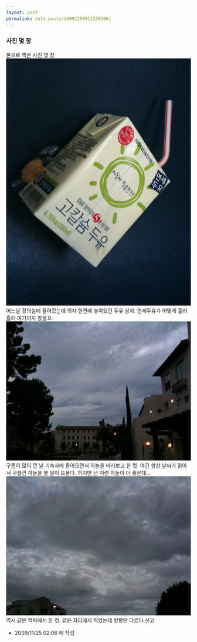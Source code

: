 ```yaml
---
layout: post
permalink: /old_posts/2009/200911250206/
---
```


### 사진 몇 장


폰으로 찍은 사진 몇 장![c0003499_4b0c114be9204.jpg](200911250206/c0003499_4b0c114be9204.jpg)어느날 강의실에 들어갔는데 의자 한켠에 놓여있던 두유 상자. 연세두유가 어떻게 흘러흘러 여기까지 왔을꼬.![c0003499_4b0c11601be19.jpg](200911250206/c0003499_4b0c11601be19.jpg)구름이 많이 낀 날 기숙사에 들어오면서 하늘을 바라보고 한 컷. 여긴 항상 날씨가 맑아서 구름낀 하늘을 볼 일이 드물다. 하지만 난 이런 하늘이 더 좋은데...![c0003499_4b0c115469c33.jpg](200911250206/c0003499_4b0c115469c33.jpg)역시 같은 맥락에서 한 컷. 같은 자리에서 찍었는데 방향만 다르다.신고


- 2009/11/25 02:06 에 작성